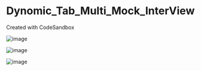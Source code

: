 # Dynomic_Tab_Multi_Mock_InterView
Created with CodeSandbox

![image](https://github.com/user-attachments/assets/4cbaa75e-2ca6-47c4-961d-800c61cccfe4)

![image](https://github.com/user-attachments/assets/3ff7f8b4-c666-465b-887e-5bd232b89e11)

![image](https://github.com/user-attachments/assets/725b8e59-8db0-4708-9193-1c5326de2565)



